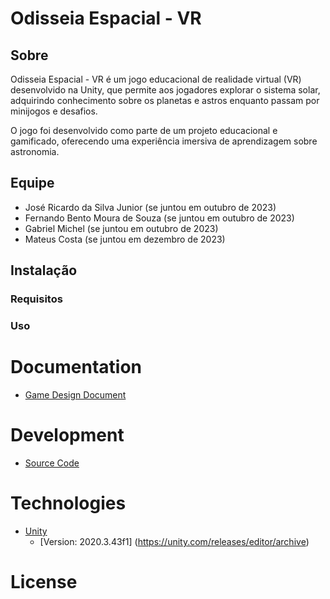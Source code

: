 # Odisseia Espacial - VR

## Sobre

Odisseia Espacial - VR é um jogo educacional de realidade virtual (VR) desenvolvido na Unity, que permite aos jogadores explorar o sistema solar, adquirindo conhecimento sobre os planetas e astros enquanto passam por minijogos e desafios.

O jogo foi desenvolvido como parte de um projeto educacional e gamificado, oferecendo uma experiência imersiva de aprendizagem sobre astronomia.

## Equipe

- José Ricardo da Silva Junior (se juntou em outubro de 2023)
- Fernando Bento Moura de Souza (se juntou em outubro de 2023)
- Gabriel Michel (se juntou em outubro de 2023)
- Mateus Costa (se juntou em dezembro de 2023)

## Instalação

### Requisitos

### Uso


# Documentation

* [Game Design Document](https://docs.google.com/document/d/1MJAvtc-u8YtQduGdIwTkxaIc_SQnSIh8XhgCba24fxk/edit?usp=sharing)

# Development

* [Source Code](https://github.com/FernandoBMSouza/odisseia-espacial-vr)


# Technologies

* [Unity](https://unity.com)
  - [Version: 2020.3.43f1] (https://unity.com/releases/editor/archive)


# License